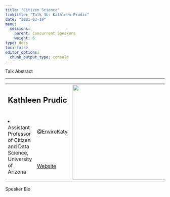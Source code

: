 ```yaml
---
title: "Citizen Science"
linktitle: "Talk 3b: Kathleen Prudic"
date: "2021-03-19"
menu:
  sessions:
    parent: Concurrent Speakers
    weight: 6
type: docs
toc: false
editor_options:
  chunk_output_type: console
---
```


Talk Abstract


<hr style="width: 100%; text-align: center; margin-left: 0;" />

<TABLE class="bio-table">
<TR>
<TD COLSPAN="2"><h2>Kathleen Prudic</h2></TD>
<TD ROWSPAN="4"><img style="float: left;" src="https://widstucson.org/media/wids-logo.png" width="300" /></TD>
</TR>
<TR>
<TD ROWSPAN="3"><li> Assistant Professor of Citizen and Data Science, University of Arizona</li></TD>

<TD><i class="fab fa-twitter"></i> <a href="https://twitter.com/EnviroKaty" target="_blank" rel="noopener">@EnviroKaty</a>
</TD>
</TR>
<TR>
<TD><i class="fa fa-link"></i> <a href="https://profiles.arizona.edu/person/klprudic" target="_blank" rel="noopener">Website</a>
</TD>
</TR>
</TABLE>

Speaker Bio